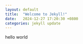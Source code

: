 ```yaml
---
layout: default
title:  "Welcome to Jekyll!"
date:   2024-12-27 17:20:30 +0800
categories: jekyll update
---
```

hello world

